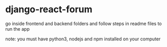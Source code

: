 # django-react-forum


go inside frontend and backend folders and follow steps in readme files to run the app

note: you must have python3, nodejs and npm installed on your computer
